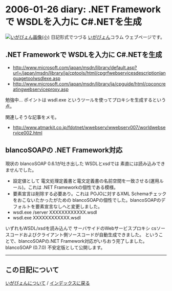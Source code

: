 2006-01-26 diary: .NET Frameworkで WSDLを入力に C#.NETを生成
=====================================================================================================
[![いがぴょん画像(小)](https://igapyon.github.io/diary/images/iga200306s.jpg "いがぴょん")](https://igapyon.github.io/diary/memo/memoigapyon.html) 日記形式でつづる [いがぴょん](https://igapyon.github.io/diary/memo/memoigapyon.html)コラム ウェブページです。

## .NET Frameworkで WSDLを入力に C#.NETを生成


* http://www.microsoft.com/japan/msdn/library/default.asp?url=/japan/msdn/library/ja/cptools/html/cpgrfwebservicesdescriptionlanguagetoolwsdlexe.asp
* http://www.microsoft.com/japan/msdn/library/ja/cpguide/html/cpconcreatingwebserviceproxy.asp

勉強中… ポイントは wsdl.exe というツールを使ってプロキシを生成するという点。

関連しそうな記事をメモ。

* http://www.atmarkit.co.jp/fdotnet/wwebserv/wwebserv007/worldwebservice002.html



## blancoSOAPの .NET Framework対応

現状の blancoSOAP 0.6.1が吐き出した WSDLとxsdでは 素直には読み込みできませんでした。

* 設定値として 電文処理定義書と電文定義書の名前空間を一致させる(運用ルール)。これは .NET Frameworkの個性である模様。
* 要素宣言は削除する必要あり。これは POJOに対するXML Schemaチェックをおこないたかったがための blancoSOAPの個性でした。blancoSOAPのデフォルトを要素宣言なしへと変更しました。
* wsdl.exe /server XXXXXXXXXXXX.wsdl
* wsdl.exe XXXXXXXXXXXX.wsdl

いずれもWSDL/xsdを読み込んで サーバサイドのWebサービスプロキシ csソースコードおよびクライアント側ソースコードが自動生成できました。
ということで、blancoSOAPの.NET Framework対応がいちおう完了しました。blancoSOAP (0.7.0) 不安定版として公開します。


----------------------------------------------------------------------------------------------------

## この日記について
[いがぴょんについて](http://www.igapyon.jp/igapyon/diary/memo/memoigapyon.html) / [インデックスに戻る](https://igapyon.github.io/diary/idxall.html)
